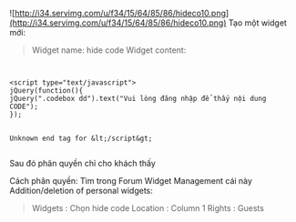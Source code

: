 ![http://i34.servimg.com/u/f34/15/64/85/86/hideco10.png](http://i34.servimg.com/u/f34/15/64/85/86/hideco10.png)
Tạo một widget mới:

> Widget name: hide code
> Widget content:

```


<script type="text/javascript">
jQuery(function(){
jQuery(".codebox dd").text("Vui lòng đăng nhập để thấy nội dung CODE");
});


Unknown end tag for &lt;/script&gt;


```

Sau đó phân quyền chỉ cho khách thấy

Cách phân quyền:
Tìm trong Forum Widget Management cái này Addition/deletion of personal widgets:

> Widgets : Chọn hide code
> Location : Column 1
> Rights : Guests
